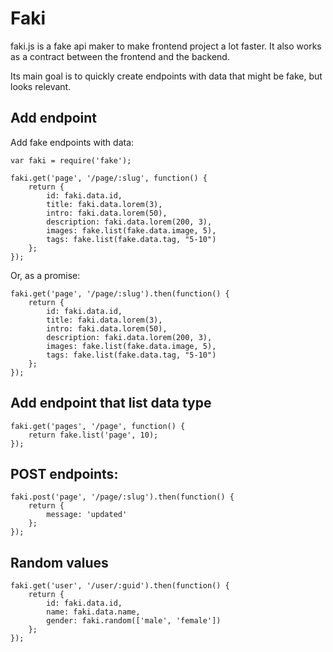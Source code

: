 Faki
========

faki.js is a fake api maker to make frontend project a lot faster. It also works as a contract between the frontend and the backend.

Its main goal is to quickly create endpoints with data that might be fake, but looks relevant.



## Add endpoint

Add fake endpoints with data:

    var faki = require('fake');
    
    faki.get('page', '/page/:slug', function() {
        return {
            id: faki.data.id,
            title: faki.data.lorem(3),
            intro: faki.data.lorem(50),
            description: faki.data.lorem(200, 3),
            images: fake.list(fake.data.image, 5),
            tags: fake.list(fake.data.tag, "5-10")
        };
    });
    
Or, as a promise:

    faki.get('page', '/page/:slug').then(function() {
        return {
            id: faki.data.id,
            title: faki.data.lorem(3),
            intro: faki.data.lorem(50),
            description: faki.data.lorem(200, 3),
            images: fake.list(fake.data.image, 5),
            tags: fake.list(fake.data.tag, "5-10")
        };
    });
    
    
## Add endpoint that list data type
    
    faki.get('pages', '/page', function() {
        return fake.list('page', 10);
    });
    
## POST endpoints:

    faki.post('page', '/page/:slug').then(function() {
        return {
            message: 'updated'
        };
    });
    
## Random values

    faki.get('user', '/user/:guid').then(function() {
        return {
            id: faki.data.id,
            name: faki.data.name,
            gender: faki.random(['male', 'female'])
        };
    });
    
    
